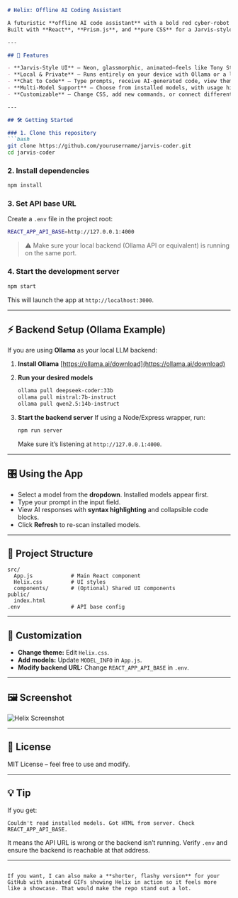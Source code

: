 ````markdown
# Helix: Offline AI Coding Assistant

A futuristic **offline AI code assistant** with a bold red cyber-robot interface.  
Built with **React**, **Prism.js**, and **pure CSS** for a Jarvis-style experience.

---

## 🚀 Features

- **Jarvis-Style UI** – Neon, glassmorphic, animated—feels like Tony Stark’s lab.
- **Local & Private** – Runs entirely on your device with Ollama or a local API backend.
- **Chat to Code** – Type prompts, receive AI-generated code, view them in collapsible, syntax-highlighted blocks.
- **Multi-Model Support** – Choose from installed models, with usage hints in the dropdown.
- **Customizable** – Change CSS, add new commands, or connect different local LLM/code models.

---

## 🛠️ Getting Started

### 1. Clone this repository
```bash
git clone https://github.com/yourusername/jarvis-coder.git
cd jarvis-coder
````

### 2. Install dependencies

```bash
npm install
```

### 3. Set API base URL

Create a `.env` file in the project root:

```bash
REACT_APP_API_BASE=http://127.0.0.1:4000
```

> ⚠️ Make sure your local backend (Ollama API or equivalent) is running on the same port.

### 4. Start the development server

```bash
npm start
```

This will launch the app at `http://localhost:3000`.

---

## ⚡ Backend Setup (Ollama Example)

If you are using **Ollama** as your local LLM backend:

1. **Install Ollama**
   [https://ollama.ai/download](https://ollama.ai/download)

2. **Run your desired models**

   ```bash
   ollama pull deepseek-coder:33b
   ollama pull mistral:7b-instruct
   ollama pull qwen2.5:14b-instruct
   ```

3. **Start the backend server**
   If using a Node/Express wrapper, run:

   ```bash
   npm run server
   ```

   Make sure it’s listening at `http://127.0.0.1:4000`.

---

## 🎛 Using the App

* Select a model from the **dropdown**. Installed models appear first.
* Type your prompt in the input field.
* View AI responses with **syntax highlighting** and collapsible code blocks.
* Click **Refresh** to re-scan installed models.

---

## 📂 Project Structure

```
src/
  App.js            # Main React component
  Helix.css         # UI styles
  components/       # (Optional) Shared UI components
public/
  index.html
.env                # API base config
```

---

## 🔧 Customization

* **Change theme:** Edit `Helix.css`.
* **Add models:** Update `MODEL_INFO` in `App.js`.
* **Modify backend URL:** Change `REACT_APP_API_BASE` in `.env`.

---

## 🖼️ Screenshot

![Helix Screenshot](screenshot.png)

---

## 📜 License

MIT License – feel free to use and modify.

---

## 💡 Tip

If you get:

```
Couldn't read installed models. Got HTML from server. Check REACT_APP_API_BASE.
```

It means the API URL is wrong or the backend isn’t running.
Verify `.env` and ensure the backend is reachable at that address.

---

```

If you want, I can also make a **shorter, flashy version** for your GitHub with animated GIFs showing Helix in action so it feels more like a showcase. That would make the repo stand out a lot.
```
